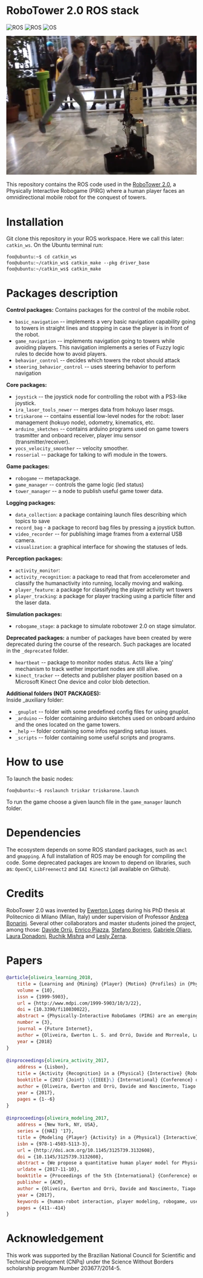 RoboTower 2.0 ROS stack
======================
![ROS](https://img.shields.io/badge/ROS-Indigo-brightgreen.svg) ![ROS](https://img.shields.io/badge/ROS-Kinetic-brightgreen.svg) ![OS](https://img.shields.io/badge/OS-Ubuntu%2016.04-orange.svg)

![robotower](_auxiliary/game1.png)

This repository contains the ROS code used in the [RoboTower 2.0](https://www.youtube.com/watch?v=3azXf8V64iM), a Physically Interactive Robogame (PIRG) where a human player faces an omnidirectional mobile robot for the conquest of towers.

Installation
============

Git clone this repository in your ROS workspace. Here we call this later: ``catkin_ws``. On the Ubuntu terminal run:

```console
foo@ubuntu:~$ cd catkin_ws
foo@ubuntu:~/catkin_ws$ catkin_make --pkg driver_base
foo@ubuntu:~/catkin_ws$ catkin_make

```

Packages description
====================

**Control packages:** Contains packages for the control of the mobile robot. <br/>
* `basic_navigation` -- implements a very basic navigation capability going to towers in straight lines and stopping in case the player is in front of the robot. <br/>
* `game_navigation` -- implements navigation going to towers while avoiding players. This navigation implements a series of Fuzzy logic rules to decide how to avoid players.<br/>
* `behavior_control` -- decides which towers the robot should attack <br/>
* `steering_behavior_control` -- uses steering behavior to perform navigation<br/>

**Core packages:**<br/>
* `joystick` -- the joystick node for controlling the robot with a PS3-like joystick. <br/>
* `ira_laser_tools_newer` -- merges data from hokuyo laser msgs.<br/>
* `triskarone` -- contains essential low-level nodes for the robot: laser management (hokuyo node), odometry, kinematics, etc. <br/>
* `arduino_sketches` -- contains arduino programs used on game towers trasmitter and onboard receiver, player imu sensor (transmitter/receiver).  <br/>
* `yocs_velocity_smoother` -- velocity smoother. <br/>
* `rosserial` -- package for talking to wifi module in the towers. <br/>

**Game packages:**<br/>
* `robogame` -- metapackage. <br/>
* `game_manager` -- controls the game logic (led status)<br/>
* `tower_manager` -- a node to publish useful game tower data. <br/>

**Logging packages:**</br>
* `data_collection`: a package containing launch files describing which topics to save <br/>
* `record_bag` - a package to record bag files by pressing a joystick button.
* `video_recorder` -- for publishing image frames from a external USB camera.<br/>
* `visualization`: a graphical interface for showing the statuses of leds. <br/>

**Perception packages:**</br>
* `activity_monitor`: <br/>
* `activity_recognition`: a package to read that from accelerometer and classify the humanactivity into running, locally moving and walking. <br/>
* `player_feature`: a package for classifying the player activity wrt towers<br/>
* `player_tracking`: a package for player tracking using a particle filter and the laser data. <br/>

**Simulation packages:**</br>
* `robogame_stage`: a package to simulate robotower 2.0 on stage simulator. <br/>

**Deprecated packages:** a number of packages have been created by were deprecated during the course of the research. Such packages are located in the `_deprecated` folder.</br>
* `heartbeat` -- package to monitor nodes status. Acts like a 'ping' mechanism to track wether important nodes are still alive. <br/>
* `kinect_tracker` -- detects and publisher player position based on a Microsoft Kinect One device and color blob detection. <br/>

**Additional folders (NOT PACKAGES):**</br>
Inside _auxiliary folder:

* `_gnuplot` -- folder with some predefined config files for using gnuplot.</br>
* `_arduino` -- folder containing arduino sketches used on onboard arduino and the ones located on the game towers.</br>
* `_help` -- folder containing some infos regarding setup issues.</br>
* `_scripts` -- folder containing some useful scripts and programs.</br>

How to use
============
To launch the basic nodes:
```console
foo@ubuntu:~$ roslaunch triskar triskarone.launch
```

To run the game choose a given launch file in the `game_manager` launch folder.

Dependencies
============
The ecosystem depends on some ROS standard packages, such as `amcl` and `gmapping`. A full installation of ROS may be enough for compiling the code. Some deprecated packages are known to depend on libraries, such as: `OpenCV`, `LibFreenect2` and `IAI Kinect2` (all available on Github).

Credits
=======

RoboTower 2.0 was invented by [Ewerton Lopes](https://github.com/ewerlopes) during his PhD thesis at Politecnico di Milano (Milan, Italy) under supervision of Professor [Andrea Bonarini](https://github.com/andybon). Several other collaborators and master students joined the project, among those: [Davide Orrù](), [Enrico Piazza](https://github.com/Enri2077), [Stefano Boriero](https://github.com/StefanoBoriero), [Gabriele Oliaro](https://github.com/gabrieleoliaro), [Laura Donadoni](), [Ruchik Mishra]() and [Lesly Zerna](https://github.com/l3s777).

Papers
======
```bib
@article{oliveira_learning_2018,
	title = {Learning and {Mining} {Player} {Motion} {Profiles} in {Physically} {Interactive} {Robogames}},
	volume = {10},
	issn = {1999-5903},
	url = {http://www.mdpi.com/1999-5903/10/3/22},
	doi = {10.3390/fi10030022},
	abstract = {Physically-Interactive RoboGames (PIRG) are an emerging application whose aim is to develop robotic agents able to interact and engage humans in a game situation. In this framework, learning a model of players’ activity is relevant both to understand their engagement, as well as to understand specific strategies they adopted, which in turn can foster game adaptation. Following such directions and given the lack of quantitative methods for player modeling in PIRG, we propose a methodology for representing players as a mixture of existing player’s types uncovered from data. This is done by dealing both with the intrinsic uncertainty associated with the setting and with the agent necessity to act in real time to support the game interaction. Our methodology first focuses on encoding time series data generated from player-robot interaction into images, in particular Gramian angular field images, to represent continuous data. To these, we apply latent Dirichlet allocation to summarize the player’s motion style as a probabilistic mixture of different styles discovered from data. This approach has been tested in a dataset collected from a real, physical robot game, where activity patterns are extracted by using a custom three-axis accelerometer sensor module. The obtained results suggest that the proposed system is able to provide a robust description for the player interaction.},
	number = {3},
	journal = {Future Internet},
	author = {Oliveira, Ewerton L. S. and Orrú, Davide and Morreale, Luca and Nascimento, Tiago P. and Bonarini, Andrea},
	year = {2018}
}

@inproceedings{oliveira_activity_2017,
	address = {Lisbon},
	title = {Activity {Recognition} in a {Physical} {Interactive} {RoboGame}},
	booktitle = {2017 {Joint} \{{IEEE}\} {International} {Conference} on {Development} and {Learning} and {Epigenetic} {Robotics}, {ICDL}-{EpiRob} 2017, {Lisbon}, {Portugal}, {September} 18-21, 2017},
	author = {Oliveira, Ewerton and Orrù, Davide and Nascimento, Tiago and Bonarini, Andrea},
	year = {2017},
	pages = {1--6}
}

@inproceedings{oliveira_modeling_2017,
	address = {New York, NY, USA},
	series = {{HAI} '17},
	title = {Modeling {Player} {Activity} in a {Physical} {Interactive} {Robot} {Game} {Scenario}},
	isbn = {978-1-4503-5113-3},
	url = {http://doi.acm.org/10.1145/3125739.3132608},
	doi = {10.1145/3125739.3132608},
	abstract = {We propose a quantitative human player model for Physically Interactive RoboGames that can account for the combination of the player activity (physical effort) and interaction level. The model is based on activity recognition and a description of the player interaction (proximity and body contraction index) with the robot co-player. Our approach has been tested on a dataset collected from a real, physical robot game, where activity patterns extracted by a custom 3-axis accelerometer sensor module and by the Microsoft Kinect sensor are used. The proposed model design aims at inspiring approaches that can consider the activity of a human player in lively games against robots and foster the design of robotic adaptive behavior capable of supporting her/his engagement in such type of games.},
	urldate = {2017-11-10},
	booktitle = {Proceedings of the 5th {International} {Conference} on {Human} {Agent} {Interaction}},
	publisher = {ACM},
	author = {Oliveira, Ewerton and Orrù, Davide and Nascimento, Tiago and Bonarini, Andrea},
	year = {2017},
	keywords = {human-robot interaction, player modeling, robogame, user modeling},
	pages = {411--414}
}
```

Acknowledgement
===============
This work was supported by the Brazilian National Council for Scientific and Technical Development (CNPq) under the Science Without Borders scholarship program Number 203677/2014-5.